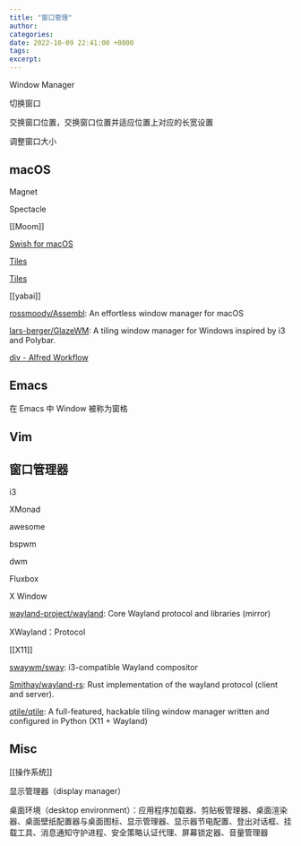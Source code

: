 ```yaml
---
title: "窗口管理"
author:
categories:
date: 2022-10-09 22:41:00 +0800
tags:
excerpt:
---
```


Window Manager

切换窗口

交换窗口位置，交换窗口位置并适应位置上对应的长宽设置

调整窗口大小



## macOS


Magnet

Spectacle

[[Moom]]

[Swish for macOS](https://highlyopinionated.co/swish/)

[Tiles](https://www.sempliva.com/tiles/)

[Tiles](https://freemacsoft.net/tiles/)

[[yabai]]

[rossmoody/Assembl](https://github.com/rossmoody/Assembl): An effortless window manager for macOS

[lars-berger/GlazeWM](https://github.com/lars-berger/GlazeWM): A tiling window manager for Windows inspired by i3 and Polybar.

[div - Alfred Workflow](https://github.com/pawelgrzybek/div)


## Emacs

在 Emacs 中 Window 被称为窗格


## Vim


## 窗口管理器


i3

XMonad

awesome

bspwm

dwm

Fluxbox

X Window

[wayland-project/wayland](https://github.com/wayland-project/wayland): Core Wayland protocol and libraries (mirror)

XWayland：Protocol

[[X11]]

[swaywm/sway](https://github.com/swaywm/sway): i3-compatible Wayland compositor

[Smithay/wayland-rs](https://github.com/Smithay/wayland-rs): Rust implementation of the wayland protocol (client and server).

[qtile/qtile](https://github.com/qtile/qtile): A full-featured, hackable tiling window manager written and configured in Python (X11 + Wayland)



## Misc

[[操作系统]]

显示管理器（display manager）

桌面环境（desktop environment）：应用程序加载器、剪贴板管理器、桌面渲染器、桌面壁纸配置器与桌面图标、显示管理器、显示器节电配置、登出对话框、挂载工具、消息通知守护进程、安全策略认证代理、屏幕锁定器、音量管理器






